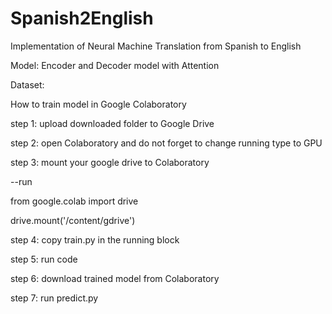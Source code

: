 # Spanish2English

Implementation of Neural Machine Translation from Spanish to English 

Model: Encoder and Decoder model with Attention

Dataset: 

How to train model in Google Colaboratory 

step 1: upload downloaded folder to Google Drive

step 2: open Colaboratory and do not forget to change running type to GPU

step 3: mount your google drive to Colaboratory

--run

from google.colab import drive

drive.mount('/content/gdrive')


step 4: copy train.py in the running block

step 5: run code

step 6: download trained model from Colaboratory 

step 7: run predict.py
